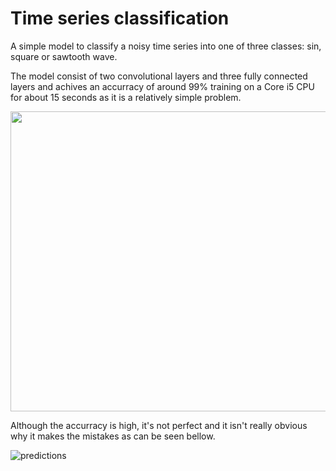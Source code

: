 # Time series classification

A simple model to classify a noisy time series into one of three classes: sin, square or sawtooth wave.

The model consist of two convolutional layers and three fully connected layers and achives an accurracy of around 99% training on a Core i5 CPU for about 15 seconds as it is a relatively simple problem.

<p align="center">
  <img width="640" height="480" src="https://user-images.githubusercontent.com/69254199/124983535-5c85e000-e038-11eb-86e8-cd9254372ac2.png">
</p>

Although the accurracy is high, it's not perfect and it isn't really obvious why it makes the mistakes as can be seen bellow.

![predictions](https://user-images.githubusercontent.com/69254199/124983204-f4cf9500-e037-11eb-98fb-b5792fc8cae9.png)

